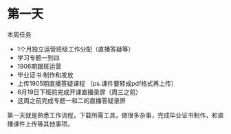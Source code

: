 # 第一天
本周任务
- 1个月独立运营班级工作分配（直播答疑等）
- 学习专题一到四
- 1906期跟班运营
- 毕业证书·制作和发放
- 上传1905期直播答疑课程 （ps.课件要转成pdf格式再上传）
- 6月19日下班前完成开课直播录屏（周三之前）
- 这周之前完成专题一和二的直播答疑录屏

第一天就是熟悉工作流程，下载所需工具，做很多杂事，完成毕业证书制作，和直播课件上传等其他事项。
